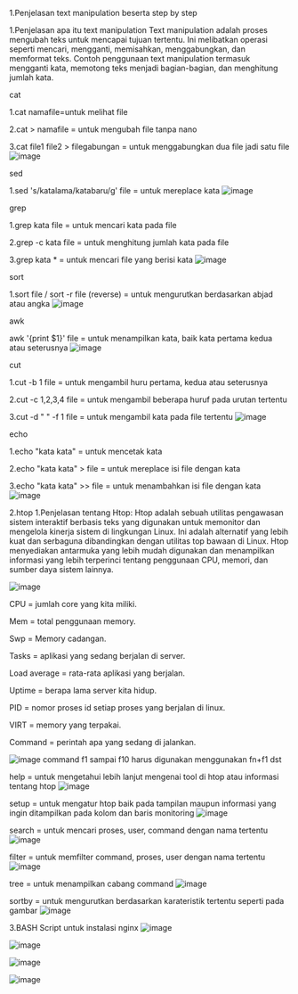 1.Penjelasan text manipulation beserta step by step

1.Penjelasan apa itu text manipulation
   Text manipulation adalah proses mengubah teks untuk mencapai tujuan tertentu. Ini melibatkan operasi seperti mencari, mengganti, memisahkan, menggabungkan, dan 
   memformat teks. Contoh penggunaan text manipulation termasuk mengganti kata, memotong teks menjadi bagian-bagian, dan menghitung jumlah kata.

   
cat

1.cat namafile=untuk melihat file

2.cat > namafile = untuk mengubah file tanpa nano

3.cat file1 file2 > filegabungan = untuk menggabungkan dua file jadi satu file
![image](https://github.com/kevinhariya/devops18-dumbways-kevin/assets/135611481/564b3a6f-23cd-47be-a0ad-9b3742eceb8d)


sed

1.sed 's/katalama/katabaru/g' file = untuk mereplace kata
![image](https://github.com/kevinhariya/devops18-dumbways-kevin/assets/135611481/b0768694-a065-49e4-98d4-eb761106bcbf)


grep

1.grep kata file = untuk mencari kata pada file

2.grep -c kata file = untuk menghitung jumlah kata pada file

3.grep kata * = untuk mencari file yang berisi kata
![image](https://github.com/kevinhariya/devops18-dumbways-kevin/assets/135611481/b1814e04-c31c-4c21-a33a-335c9968bf13)


sort

1.sort file / sort -r file (reverse) = untuk mengurutkan berdasarkan abjad atau angka
![image](https://github.com/kevinhariya/devops18-dumbways-kevin/assets/135611481/72e47e0e-2793-4f27-9422-8099e99bcefa)


awk

awk '{print $1}' file = untuk menampilkan kata, baik kata pertama kedua atau seterusnya
![image](https://github.com/kevinhariya/devops18-dumbways-kevin/assets/135611481/d2cd1ac9-ddc1-4604-902d-46c194e84811)


cut

1.cut -b 1 file = untuk mengambil huru pertama, kedua atau seterusnya

2.cut -c 1,2,3,4 file = untuk mengambil beberapa huruf pada urutan tertentu

3.cut -d " " -f 1 file = untuk mengambil kata pada file tertentu
![image](https://github.com/kevinhariya/devops18-dumbways-kevin/assets/135611481/9199bc35-2663-4730-ab72-59309f113c04)


echo

1.echo "kata kata" = untuk mencetak kata

2.echo "kata kata" > file = untuk mereplace isi file dengan kata

3.echo "kata kata" >> file = untuk menambahkan isi file dengan kata
![image](https://github.com/kevinhariya/devops18-dumbways-kevin/assets/135611481/22f82ff9-ce03-4dd5-9284-9a5805b409d5)

2.htop
  1.Penjelasan tentang Htop:
  Htop adalah sebuah utilitas pengawasan sistem interaktif berbasis teks yang digunakan untuk memonitor dan mengelola kinerja sistem di lingkungan Linux. Ini 
  adalah alternatif yang lebih kuat dan serbaguna dibandingkan dengan utilitas top bawaan di Linux. Htop menyediakan antarmuka yang lebih mudah digunakan dan 
  menampilkan informasi yang lebih terperinci tentang penggunaan CPU, memori, dan sumber daya sistem lainnya.


![image](https://github.com/kevinhariya/devops18-dumbways-kevin/assets/135611481/4a4f8f60-8e80-42ec-b048-daa3c9c6bdde)

CPU = jumlah core yang kita miliki.

Mem = total penggunaan memory.

Swp = Memory cadangan.

Tasks = aplikasi yang sedang berjalan di server.

Load average = rata-rata aplikasi yang berjalan.

Uptime = berapa lama server kita hidup.

PID = nomor proses id setiap proses yang berjalan di linux.

VIRT = memory yang terpakai.

Command = perintah apa yang sedang di jalankan.



![image](https://github.com/kevinhariya/devops18-dumbways-kevin/assets/135611481/b7ddc570-b865-4472-8c5b-201c0c4fccd6)
command f1 sampai f10 harus digunakan menggunakan fn+f1 dst

help = untuk mengetahui lebih lanjut mengenai tool di htop atau informasi tentang htop
![image](https://github.com/kevinhariya/devops18-dumbways-kevin/assets/135611481/5813891c-d22e-49b8-9467-2a46d9ae8ebc)


setup = untuk mengatur htop baik pada tampilan maupun informasi yang ingin ditampilkan pada kolom dan baris monitoring
![image](https://github.com/kevinhariya/devops18-dumbways-kevin/assets/135611481/4fa31eee-516f-4d44-9f8e-a2dd9564e504)


search = untuk mencari proses, user, command dengan nama tertentu
![image](https://github.com/kevinhariya/devops18-dumbways-kevin/assets/135611481/e015863b-d13b-40c3-9ba9-c91eb365329a)


filter = untuk memfilter command, proses, user dengan nama tertentu
![image](https://github.com/kevinhariya/devops18-dumbways-kevin/assets/135611481/990764ee-0f89-455e-ba91-289c1e57bc92)


tree = untuk menampilkan cabang command
![image](https://github.com/kevinhariya/devops18-dumbways-kevin/assets/135611481/f50f6827-178b-4234-8ed4-b47d41bcf920)


sortby = untuk mengurutkan berdasarkan karateristik tertentu seperti pada gambar
![image](https://github.com/kevinhariya/devops18-dumbways-kevin/assets/135611481/0ae0a48b-30e3-4e45-930c-fc79274dba2e)




3.BASH Script untuk instalasi nginx
![image](https://github.com/kevinhariya/devops18-dumbways-kevin/assets/135611481/cdf44391-6583-4c10-9781-5eb6dcbf88cb)

![image](https://github.com/kevinhariya/devops18-dumbways-kevin/assets/135611481/257b5255-6030-4158-9868-f9d2b10cdbd5)

![image](https://github.com/kevinhariya/devops18-dumbways-kevin/assets/135611481/d2f54c4d-630b-42fd-8e05-d3083ccd3fe7)

![image](https://github.com/kevinhariya/devops18-dumbways-kevin/assets/135611481/63b2ef9d-32a6-4f3e-8c35-16c2ef48970f)




















